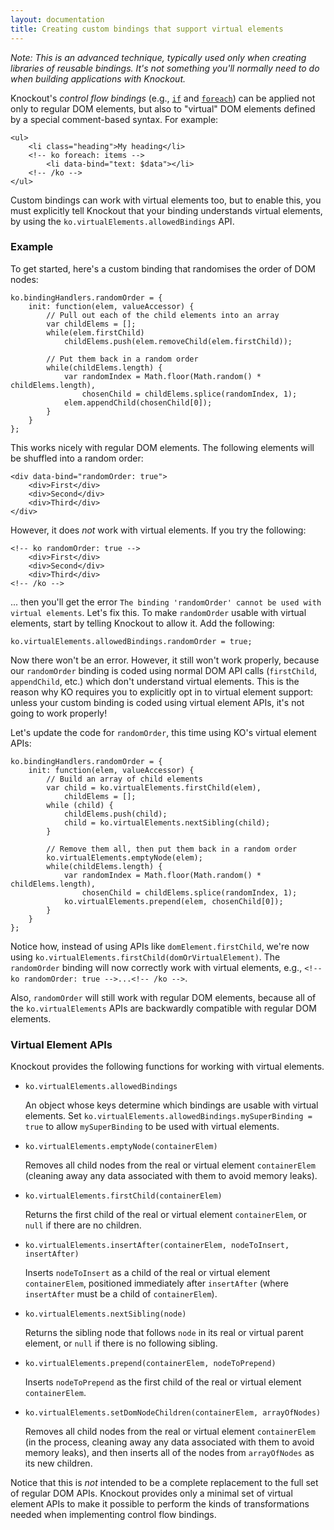 ```yaml
---
layout: documentation
title: Creating custom bindings that support virtual elements
---
```


*Note: This is an advanced technique, typically used only when creating libraries of reusable bindings. It's not something you'll normally need to do when building applications with Knockout.*

Knockout's *control flow bindings* (e.g., [`if`](if-binding.html) and [`foreach`](foreach-binding.html)) can be applied not only to regular DOM elements, but also to "virtual" DOM elements defined by a special comment-based syntax. For example:

    <ul>
        <li class="heading">My heading</li>
        <!-- ko foreach: items -->
            <li data-bind="text: $data"></li>
        <!-- /ko -->
    </ul>

Custom bindings can work with virtual elements too, but to enable this, you must explicitly tell Knockout that your binding understands virtual elements, by using the `ko.virtualElements.allowedBindings` API.

### Example

To get started, here's a custom binding that randomises the order of DOM nodes:

    ko.bindingHandlers.randomOrder = {
        init: function(elem, valueAccessor) {
            // Pull out each of the child elements into an array
            var childElems = [];
            while(elem.firstChild)
                childElems.push(elem.removeChild(elem.firstChild));

            // Put them back in a random order
            while(childElems.length) {
                var randomIndex = Math.floor(Math.random() * childElems.length),
                    chosenChild = childElems.splice(randomIndex, 1);
                elem.appendChild(chosenChild[0]);
            }
        }
    };

This works nicely with regular DOM elements. The following elements will be shuffled into a random order:

    <div data-bind="randomOrder: true">
        <div>First</div>
        <div>Second</div>
        <div>Third</div>
    </div>

However, it does *not* work with virtual elements. If you try the following:

    <!-- ko randomOrder: true -->
        <div>First</div>
        <div>Second</div>
        <div>Third</div>
    <!-- /ko -->

... then you'll get the error `The binding 'randomOrder' cannot be used with virtual elements`. Let's fix this. To make `randomOrder` usable with virtual elements, start by telling Knockout to allow it. Add the following:

    ko.virtualElements.allowedBindings.randomOrder = true;

Now there won't be an error. However, it still won't work properly, because our `randomOrder` binding is coded using normal DOM API calls (`firstChild`, `appendChild`, etc.) which don't understand virtual elements. This is the reason why KO requires you to explicitly opt in to virtual element support: unless your custom binding is coded using virtual element APIs, it's not going to work properly!

Let's update the code for `randomOrder`, this time using KO's virtual element APIs:

    ko.bindingHandlers.randomOrder = {
        init: function(elem, valueAccessor) {
            // Build an array of child elements
            var child = ko.virtualElements.firstChild(elem),
                childElems = [];
            while (child) {
                childElems.push(child);
                child = ko.virtualElements.nextSibling(child);
            }

            // Remove them all, then put them back in a random order
            ko.virtualElements.emptyNode(elem);
            while(childElems.length) {
                var randomIndex = Math.floor(Math.random() * childElems.length),
                    chosenChild = childElems.splice(randomIndex, 1);
                ko.virtualElements.prepend(elem, chosenChild[0]);
            }
        }
    };

Notice how, instead of using APIs like `domElement.firstChild`, we're now using `ko.virtualElements.firstChild(domOrVirtualElement)`. The `randomOrder` binding will now correctly work with virtual elements, e.g., `<!-- ko randomOrder: true -->...<!-- /ko -->`.

Also, `randomOrder` will still work with regular DOM elements, because all of the `ko.virtualElements` APIs are backwardly compatible with regular DOM elements.

### Virtual Element APIs

Knockout provides the following functions for working with virtual elements.

  * `ko.virtualElements.allowedBindings`

    An object whose keys determine which bindings are usable with virtual elements. Set `ko.virtualElements.allowedBindings.mySuperBinding = true` to allow `mySuperBinding` to be used with virtual elements.

  * `ko.virtualElements.emptyNode(containerElem)`

    Removes all child nodes from the real or virtual element `containerElem` (cleaning away any data associated with them to avoid memory leaks).

  * `ko.virtualElements.firstChild(containerElem)`

    Returns the first child of the real or virtual element `containerElem`, or `null` if there are no children.

  * `ko.virtualElements.insertAfter(containerElem, nodeToInsert, insertAfter)`

    Inserts `nodeToInsert` as a child of the real or virtual element `containerElem`, positioned immediately after `insertAfter` (where `insertAfter` must be a child of `containerElem`).

  * `ko.virtualElements.nextSibling(node)`

    Returns the sibling node that follows `node` in its real or virtual parent element, or `null` if there is no following sibling.

  * `ko.virtualElements.prepend(containerElem, nodeToPrepend)`

    Inserts `nodeToPrepend` as the first child of the real or virtual element `containerElem`.

  * `ko.virtualElements.setDomNodeChildren(containerElem, arrayOfNodes)`

    Removes all child nodes from the real or virtual element `containerElem` (in the process, cleaning away any data associated with them to avoid memory leaks), and then inserts all of the nodes from `arrayOfNodes` as its new children.

Notice that this is *not* intended to be a complete replacement to the full set of regular DOM APIs. Knockout provides only a minimal set of virtual element APIs to make it possible to perform the kinds of transformations needed when implementing control flow bindings.